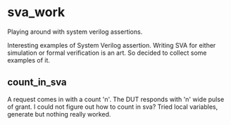 # sva_work
Playing around with system verilog assertions.

Interesting examples of System Verilog assertion. Writing SVA for either simulation or formal verification is an art. So
decided to collect some examples of it.

## count_in_sva
A request comes in with a count 'n'. The DUT responds with 'n' wide pulse of grant. I could not figure out how to count in sva? Tried local variables, generate but nothing really worked.
